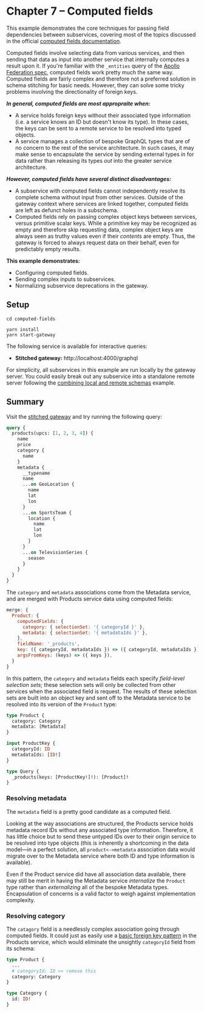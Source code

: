# Chapter 7 – Computed fields

This example demonstrates the core techniques for passing field dependencies between subservices, covering most of the topics discussed in the official [computed fields documentation](https://www.graphql-tools.com/docs/stitch-type-merging#computed-fields).

Computed fields involve selecting data from various services, and then sending that data as input into another service that internally computes a result upon it. If you're familiar with the `_entities` query of the [Apollo Federation spec](https://www.apollographql.com/docs/federation/federation-spec/#query_entities), computed fields work pretty much the same way. Computed fields are fairly complex and therefore not a preferred solution in schema stitching for basic needs. However, they can solve some tricky problems involving the directionality of foreign keys.

**_In general, computed fields are most appropraite when:_**

- A service holds foreign keys without their associated type information (i.e. a service knows an ID but doesn't know its type). In these cases, the keys can be sent to a remote service to be resolved into typed objects.
- A service manages a collection of bespoke GraphQL types that are of no concern to the rest of the service architecture. In such cases, it may make sense to encapsulate the service by sending external types _in_ for data rather than releasing its types _out_ into the greater service architecture.

**_However, computed fields have several distinct disadvantages:_**

- A subservice with computed fields cannot independently resolve its complete schema without input from other services. Outside of the gateway context where services are linked together, computed fields are left as defunct holes in a subschema.
- Computed fields rely on passing complex object keys between services, versus primitive scalar keys. While a primitive key may be recognized as empty and therefore skip requesting data, complex object keys are always seen as truthy values even if their _contents_ are empty. Thus, the gateway is forced to always request data on their behalf, even for predictably empty results.

**This example demonstrates:**

- Configuring computed fields.
- Sending complex inputs to subservices.
- Normalizing subservice deprecations in the gateway.

## Setup

```shell
cd computed-fields

yarn install
yarn start-gateway
```

The following service is available for interactive queries:

- **Stitched gateway:** http://localhost:4000/graphql

For simplicity, all subservices in this example are run locally by the gateway server. You could easily break out any subservice into a standalone remote server following the [combining local and remote schemas](../combining-local-and-remote-schemas) example.

## Summary

Visit the [stitched gateway](http://localhost:4000/graphql) and try running the following query:

```graphql
query {
  products(upcs: [1, 2, 3, 4]) {
    name
    price
    category {
      name
    }
    metadata {
      __typename
      name
      ...on GeoLocation {
        name
        lat
        lon
      }
      ...on SportsTeam {
        location {
          name
          lat
          lon
        }
      }
      ...on TelevisionSeries {
        season
      }
    }
  }
}
```

The `category` and `metadata` associations come from the Metadata service, and are merged with Products service data using computed fields:

```js
merge: {
  Product: {
    computedFields: {
      category: { selectionSet: '{ categoryId }' },
      metadata: { selectionSet: '{ metadataIds }' },
    },
    fieldName: '_products',
    key: ({ categoryId, metadataIds }) => ({ categoryId, metadataIds }),
    argsFromKeys: (keys) => ({ keys }),
  }
}
```

In this pattern, the `category` and `metadata` fields each specify _field-level selection sets_; these selection sets will only be collected from other services when the associated field is request. The results of these selection sets are built into an object key and sent off to the Metadata service to be resolved into its version of the `Product` type:

```graphql
type Product {
  category: Category
  metadata: [Metadata]
}

input ProductKey {
  categoryId: ID
  metadataIds: [ID!]
}

type Query {
  _products(keys: [ProductKey!]!): [Product]!
}
```

### Resolving metadata

The `metadata` field is a pretty good candidate as a computed field.

Looking at the way associations are structured, the Products service holds metadata record IDs without any associated type information. Therefore, it has little choice but to send these untyped IDs over to their origin service to be resolved into type objects (this is inherently a shortcoming in the data model&mdash;in a perfect solution, all `product<->metadata` association data would migrate over to the Metadata service where both ID and type information is available).

Even if the Product service did have all association data available, there may still be merit in having the Metadata service _internalize_ the `Product` type rather than _externalizing_ all of the bespoke Metadata types. Encapsulation of concerns is a valid factor to weigh against implementation complexity.

### Resolving category

The `catagory` field is a needlessly complex association going through computed fields. It could just as easily use a [basic foreign key pattern](../type-merging-single-records) in the Products service, which would eliminate the unsightly `categoryId` field from its schema:

```graphql
type Product {
  ...
  # categoryId: ID << remove this
  category: Category
}

type Category {
  id: ID!
}
```
